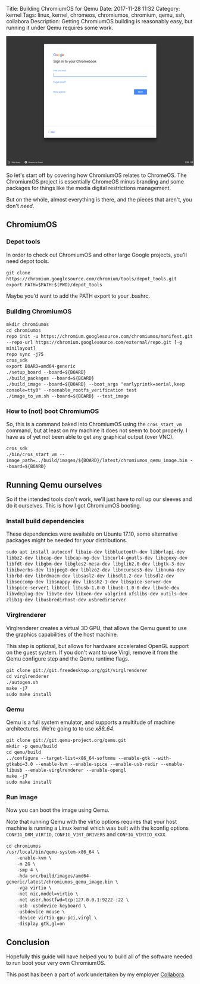 Title: Building ChromiumOS for Qemu
Date: 2017-11-28 11:32
Category: kernel
Tags: linux, kernel, chromeos, chromiumos, chromium, qemu, ssh, collabora
Description: Getting ChromiumOS building is reasonably easy, but running it under Qemu requires some work. 

![Alt text](/images/2017-11-28_chromeos_qemu.png "ChromiumOS running on Qemu")

So let's start off by covering how ChromiumOS relates to ChromeOS. The
ChromiumOS project is essentially ChromeOS minus branding and some
packages for things like the media digital restrictions management.

But on the whole, almost everything is there, and the pieces that aren't,
you don't _need_.

## ChromiumOS
### Depot tools
In order to check out ChromiumOS and other large Google projects,
you'll need depot tools.

    git clone https://chromium.googlesource.com/chromium/tools/depot_tools.git
    export PATH=$PATH:$(PWD)/depot_tools

Maybe you'd want to add the PATH export to your .bashrc.

### Building ChromiumOS
    mkdir chromiumos
    cd chromiumos
    repo init -u https://chromium.googlesource.com/chromiumos/manifest.git --repo-url https://chromium.googlesource.com/external/repo.git [-g minilayout]
    repo sync -j75
    cros_sdk
    export BOARD=amd64-generic
    ./setup_board --board=${BOARD}
    ./build_packages --board=${BOARD}
    ./build_image --board=${BOARD} --boot_args "earlyprintk=serial,keep console=tty0" --noenable_rootfs_verification test
    ./image_to_vm.sh --board=${BOARD} --test_image

### How to (not) boot ChromiumOS
So, this is a command baked into ChromiumOS using the `cros_start_vm` command,
but at least on my machine it does not seem to boot properly.
I have as of yet not been able to get any graphical output (over VNC).

    cros_sdk
    ./bin/cros_start_vm --image_path=../build/images/${BOARD}/latest/chromiumos_qemu_image.bin --board=${BOARD}


## Running Qemu ourselves
So if the intended tools don't work, we'll just have to roll up our sleeves
and do it ourselves. This is how I got ChromiumOS booting.

### Install build dependencies
These dependencies were available on Ubuntu 17.10, some alternative packages
might be needed for _your_ distributions.

    sudo apt install autoconf libaio-dev libbluetooth-dev libbrlapi-dev libbz2-dev libcap-dev libcap-ng-dev libcurl4-gnutls-dev libepoxy-dev libfdt-dev libgbm-dev libgles2-mesa-dev libglib2.0-dev libgtk-3-dev libibverbs-dev libjpeg8-dev liblzo2-dev libncurses5-dev libnuma-dev librbd-dev librdmacm-dev libsasl2-dev libsdl1.2-dev libsdl2-dev libseccomp-dev libsnappy-dev libssh2-1-dev libspice-server-dev libspice-server1 libtool libusb-1.0-0 libusb-1.0-0-dev libvde-dev libvdeplug-dev libvte-dev libxen-dev valgrind xfslibs-dev xutils-dev zlib1g-dev libusbredirhost-dev usbredirserver


### Virglrenderer
Virglrenderer creates a virtual 3D GPU, that allows the Qemu guest to use the
graphics capabilities of the host machine.

This step is optional, but allows for hardware accelerated OpenGL support on
the guest system.
If you don't want to use Virgl, remove it from the Qemu configure step and
the Qemu runtime flags.

    git clone git://git.freedesktop.org/git/virglrenderer
    cd virglrenderer
    ./autogen.sh
    make -j7
    sudo make install


### Qemu
Qemu is a full system emulator, and supports a multitude of machine architectures.
We're going to to use _x86_64_.

    git clone git://git.qemu-project.org/qemu.git
    mkdir -p qemu/build
    cd qemu/build
    ../configure --target-list=x86_64-softmmu --enable-gtk --with-gtkabi=3.0 --enable-kvm --enable-spice --enable-usb-redir --enable-libusb --enable-virglrenderer --enable-opengl
    make -j7
    sudo make install


### Run image
Now you can boot the image using Qemu.

Note that running Qemu with the virtio options requires that your host machine
is running a Linux kernel which was built with the kconfig options `CONFIG_DRM_VIRTIO`,
`CONFIG_VIRT_DRIVERS` and `CONFIG_VIRTIO_XXXX`.


    cd chromiumos
    /usr/local/bin/qemu-system-x86_64 \
        -enable-kvm \
        -m 2G \
        -smp 4 \
        -hda src/build/images/amd64-generic/latest/chromiumos_qemu_image.bin \
        -vga virtio \
        -net nic,model=virtio \
        -net user,hostfwd=tcp:127.0.0.1:9222-:22 \
        -usb -usbdevice keyboard \
        -usbdevice mouse \
        -device virtio-gpu-pci,virgl \
        -display gtk,gl=on


## Conclusion
Hopefully this guide will have helped you to build all of the software needed to
run boot your very own ChromiumOS.

This post has been a part of work undertaken by my employer [Collabora](http://www.collabora.com).
